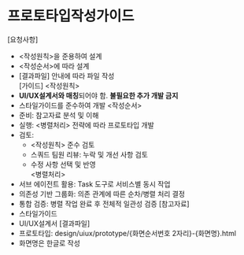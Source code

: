 # 프로토타입작성가이드
[요청사항]
- <작성원칙>을 준용하여 설계
- <작성순서>에 따라 설계
- [결과파일] 안내에 따라 파일 작성  
[가이드]
<작성원칙>
- **UI/UX설계서와 매칭**되어야 함. **불필요한 추가 개발 금지**
- 스타일가이드를 준수하여 개발
<작성순서>
- 준비: 참고자료 분석 및 이해
- 실행: <병렬처리> 전략에 따라 프로토타입 개발  
- 검토: 
  - <작성원칙> 준수 검토
  - 스쿼드 팀원 리뷰: 누락 및 개선 사항 검토
  - 수정 사항 선택 및 반영  
<병렬처리>
- 서브 에이전트 활용: Task 도구로 서비스별 동시 작업
- 의존성 기반 그룹화: 의존 관계에 따른 순차/병렬 처리 결정
- 통합 검증: 병렬 작업 완료 후 전체적 일관성 검증
[참고자료]
- 스타일가이드
- UI/UX설계서
[결과파일]  
- 프로토타입: design/uiux/prototype/{화면순서번호 2자리}-{화면명}.html
- 화면명은 한글로 작성
